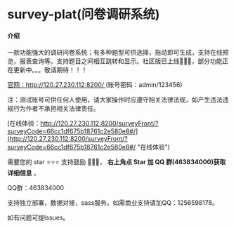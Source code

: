# survey-plat(问卷调研系统)

#### 介绍

一款功能强大的调研问卷系统；有多种题型可供选择，拖动即可生成，支持在线预览，报表查询等。支持题目之间相互跳转和显示。社区版已上线🎉🎉🎉，部分功能正在更新中。。。敬请期待！！！

[官网：http://120.27.230.112:8200/ ](http://120.27.230.112:8200 "去体验")(账号密码：admin/123456)

注：测试账号可供任何人使用，请大家操作时应遵守相关法律法规，如产生违法违规行为作者不承担相关法律责任。

[在线体验：http://120.27.230.112:8200/surveyFront/?surveyCode=66cc1df675b18761c2e580e8#/](http://120.27.230.112:8200/surveyFront/?surveyCode=66cc1df675b18761c2e580e8#/ "在线体验")

需要您的 star ⭐️⭐️⭐️ 支持鼓励 🙏🙏🙏， **右上角点 Star 加 QQ 群(463834000)获取详细信息** 。

QQ群：463834000

支持独立部署，数据对接，sass服务。如需商业支持请加QQ：1256598178。

如有问题可提Issues。
